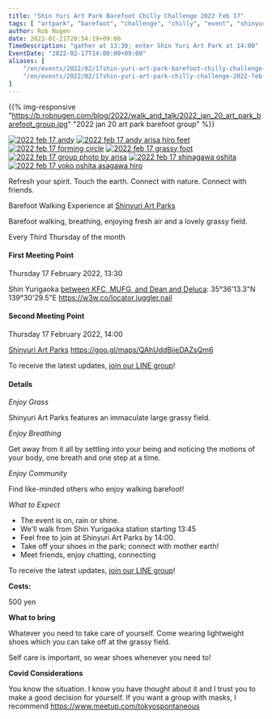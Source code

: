 ```yaml
---
title: "Shin Yuri Art Park Barefoot Chilly Challenge 2022 Feb 17"
tags: [ "artpark", "barefoot", "challenge", "chilly", "event", "shinyuri", "walk" ]
author: Rob Nugen
date: 2022-01-21T20:54:19+09:00
TimeDescription: "gather at 13:30; enter Shin Yuri Art Park at 14:00"
EventDate: "2022-02-17T14:00:00+09:00"
aliases: [
    "/en/events/2022/02/17shin-yuri-art-park-barefoot-chilly-challenge-2022-feb-17",
    "/en/events/2022/02/17shin-yuri-art-park-chilly-challenge-2022-feb-17",
]
---
```


{{% img-responsive "https://b.robnugen.com/blog/2022/walk_and_talk/2022_jan_20_art_park_barefoot_group.jpg" "2022 jan 20 art park barefoot group" %}}

[![2022 feb 17 andy](//b.robnugen.com/blog/2022/walk_and_talk/thumbs/2022_feb_17_andy.jpg)](//b.robnugen.com/blog/2022/walk_and_talk/2022_feb_17_andy.jpg)
[![2022 feb 17 andy arisa hiro feet](//b.robnugen.com/blog/2022/walk_and_talk/thumbs/2022_feb_17_andy_arisa_hiro_feet.jpg)](//b.robnugen.com/blog/2022/walk_and_talk/2022_feb_17_andy_arisa_hiro_feet.jpg)
[![2022 feb 17 forming circle](//b.robnugen.com/blog/2022/walk_and_talk/thumbs/2022_feb_17_forming_circle.jpg)](//b.robnugen.com/blog/2022/walk_and_talk/2022_feb_17_forming_circle.jpg)
[![2022 feb 17 grassy foot](//b.robnugen.com/blog/2022/walk_and_talk/thumbs/2022_feb_17_grassy_foot.jpg)](//b.robnugen.com/blog/2022/walk_and_talk/2022_feb_17_grassy_foot.jpg)
[![2022 feb 17 group photo by arisa](//b.robnugen.com/blog/2022/walk_and_talk/thumbs/2022_feb_17_group_photo_by_arisa.jpg)](//b.robnugen.com/blog/2022/walk_and_talk/2022_feb_17_group_photo_by_arisa.jpg)
[![2022 feb 17 shinagawa oshita](//b.robnugen.com/blog/2022/walk_and_talk/thumbs/2022_feb_17_shinagawa_oshita.jpg)](//b.robnugen.com/blog/2022/walk_and_talk/2022_feb_17_shinagawa_oshita.jpg)
[![2022 feb 17 yoko oshita asagawa hiro](//b.robnugen.com/blog/2022/walk_and_talk/thumbs/2022_feb_17_yoko_oshita_asagawa_hiro.jpg)](//b.robnugen.com/blog/2022/walk_and_talk/2022_feb_17_yoko_oshita_asagawa_hiro.jpg)


Refresh your spirit. Touch the earth. Connect with nature. Connect with friends.

Barefoot Walking Experience at [Shinyuri Art Parks](http://www.airgreen.info/artparks.html)

Barefoot walking, breathing, enjoying fresh air and a lovely grassy field.

Every Third Thursday of the month

#### First Meeting Point

Thursday 17 February 2022, 13:30

Shin Yurigaoka [between KFC, MUFG, and Dean and Deluca](https://goo.gl/maps/aoY2j7WxkNjSC2u98):  35°36'13.3"N 139°30'29.5"E  https://w3w.co/locator.juggler.nail

#### Second Meeting Point

Thursday 17 February 2022, 14:00

[Shinyuri Art Parks](http://www.airgreen.info/artparks.html) https://goo.gl/maps/QAhUddBiieDAZsQm6

To receive the latest updates, [join our LINE group](/contact/)!

#### Details

*Enjoy Grass*

Shinyuri Art Parks features an immaculate large grassy field.

*Enjoy Breathing*

Get away from it all by settling into your being and noticing the
motions of your body, one breath and one step at a time.

*Enjoy Community*

Find like-minded others who enjoy walking barefoot!

*What to Expect*

* The event is on, rain or shine.
* We'll walk from Shin Yurigaoka station starting 13:45
* Feel free to join at Shinyuri Art Parks by 14:00.
* Take off your shoes in the park; connect with mother earth!
* Meet friends, enjoy chatting, connecting

To receive the latest updates, [join our LINE group](/contact/)!

**Costs:**

500 yen

**What to bring**

Whatever you need to take care of yourself.  Come wearing lightweight
shoes which you can take off at the grassy field.

Self care is important, so wear shoes whenever you need to!

**Covid Considerations**

You know the situation.  I know you have thought about it and I trust you
to make a good decision for yourself.  If you want a group with masks,
I recommend https://www.meetup.com/tokyospontaneous
